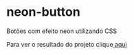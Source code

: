# neon-button
 
 Botões com efeito neon utilizando CSS <br>
 <p>Para ver o resultado do projeto clique<a href="https://yasmimmoraes.github.io/neon-button/"> aqui</a></p>
